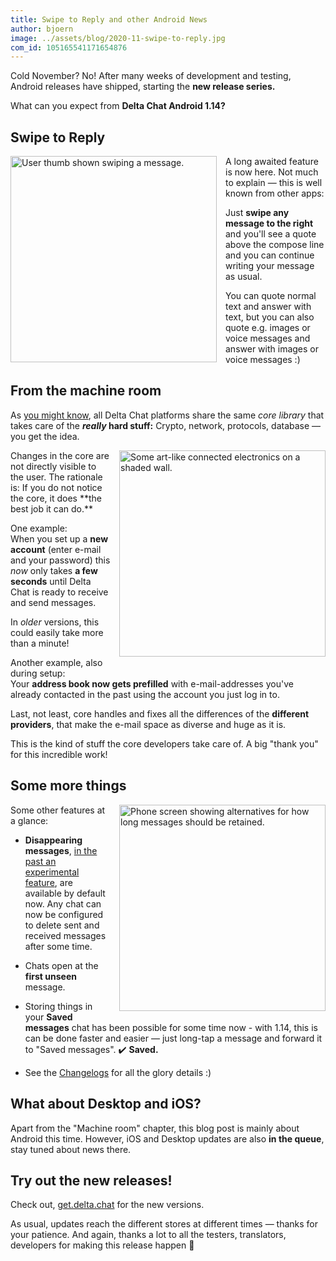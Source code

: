 ```yaml
---
title: Swipe to Reply and other Android News
author: bjoern
image: ../assets/blog/2020-11-swipe-to-reply.jpg
com_id: 105165541171654876
---
```


Cold November? No! After many weeks of development and testing,
Android releases have shipped, starting the **new release series.**

What can you expect from **Delta Chat Android 1.14?**


## Swipe to Reply

<img src="../assets/blog/2020-11-swipe-to-reply.jpg" width="330" style="float: left; clear:both; margin-right:1em; margin-bottom:.2em;" alt="User thumb shown swiping a message." />
A long awaited feature is now here.
Not much to explain — this is well known from other apps:

Just **swipe any message to the right**
and you'll see a quote above the compose line
and you can continue writing your message as usual.

You can quote normal text and answer with text,
but you can also quote e.g. images or voice messages
and answer with images or voice messages :)


## From the machine room

As [you might know](2019-05-08-xyiv#the-coming-delta-chat-rustocalypse),
all Delta Chat platforms share the same _core library_
that takes care of the **_really_ hard stuff:**
Crypto, network, protocols, database — you get the idea.

<img src="../assets/blog/2020-11-machine-room.jpg" width="330" style="float: right; clear:both; margin-left:1em; margin-bottom:.2em;" alt="Some art-like connected electronics on a shaded wall." />
Changes in the core are not directly visible to the user.
The rationale is:
If you do not notice the core, it does **the best job it can do.**

One example:  
When you set up a **new account**
(enter e-mail and your password)
this _now_ only takes **a few seconds** until Delta Chat
is ready to receive and send messages.

In _older_ versions, this could easily take more than a minute!

Another example, also during setup:  
Your **address book now gets prefilled** with e-mail-addresses
you've already contacted in the past using the account you just log in to.

Last, not least, core handles and fixes
all the differences of the **different providers**,
that make the e-mail space as diverse and huge as it is.

This is the kind of stuff the core developers take care of.
A big "thank you" for this incredible work!


## Some more things

<img src="../assets/blog/2020-11-disappearing.jpg" width="330" style="float: right; clear:both; margin-left:1em; margin-bottom:.2em;" alt="Phone screen showing alternatives for how long messages should be retained." />
Some other features at a glance:

* **Disappearing messages**,
  [in the past an experimental feature](2020-07-30-summer-update#disappearing-messages),
  are available by default now.
  Any chat can now be configured
  to delete sent and received messages after some time.

* Chats open at the **first unseen** message.

* Storing things in your **Saved messages** chat has been possible for some time now -
  with 1.14, this is can be done faster and easier —
  just long-tap a message and forward it to "Saved messages". ✔️ **Saved.**

* See the [Changelogs](download#changelogs) for all the glory details :)


## What about Desktop and iOS?

Apart from the "Machine room" chapter,
this blog post is mainly about Android this time.
However, iOS and Desktop updates are also **in the queue**,
stay tuned about news there.


## Try out the new releases!

Check out,
[get.delta.chat](https://get.delta.chat) for the new versions.

As usual, updates reach the different stores at different times — thanks for your patience.
And again, thanks a lot to all the testers, translators, developers for making this release happen 🙏
